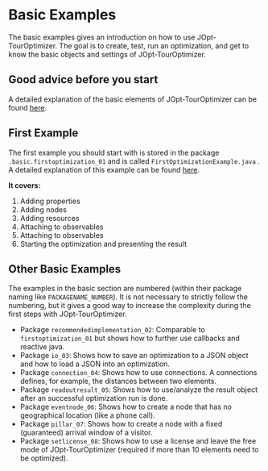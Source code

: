 # Basic Examples

The basic examples gives an introduction on how to use JOpt-TourOptimizer. The goal is to create, test, run an optimization, and get to know the basic objects and settings of JOpt-TourOptimizer.

## Good advice before you start
A detailed explanation of the basic elements of JOpt-TourOptimizer can be found <a href="https://docs.dna-evolutions.com/java_examples/tutorials/tutorial_beginner/basic_elements/basic_elements.html" target="_blank">here</a>.

## First Example
The first example you should start with is stored in the package `.basic.firstoptimization_01` and is called `FirstOptimizationExample.java` . A detailed explanation of this example can be found <a href="https://docs.dna-evolutions.com/java_examples/tutorials/tutorial_beginner/first_optimization/first_optimization.html" target="_blank">here</a>.

**It covers:**
1. Adding properties
2. Adding nodes
3. Adding resources
4. Attaching to observables
5. Attaching to observables
6. Starting the optimization and presenting the result


## Other Basic Examples
The examples in the basic section are numbered (within their package naming like `PACKAGENAME_NUMBER`). It is not necessary to strictly follow the numbering, but it gives a good way to increase the complexity during the first steps with JOpt-TourOptimizer.

- Package `recommendedimplementation_02`: Comparable to `firstoptimization_01` but shows how to further use callbacks and reactive java.
&nbsp;
- Package `io_03`: Shows how to save an optimization to a JSON object and how to load a JSON into an optimization.
&nbsp;
- Package `connection_04`: Shows how to use connections. A connections defines, for example, the distances between two elements.
&nbsp;
- Package `readoutresult_05`: Shows how to use/analyze the result object after an successful optimization run is done.
&nbsp;
- Package `eventnode_06`: Shows how to create a node that has no geographical location (like a phone call).
&nbsp;
- Package `pillar_07`: Shows how to create a node with a fixed (guaranteed) arrival window of a visitor.
&nbsp;
- Package `setlicense_08`: Shows how to use a license and leave the free mode of JOpt-TourOptimizer (required if more than 10 elements need to be optimized).

